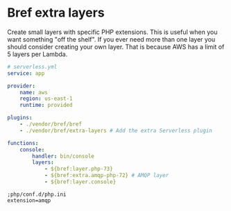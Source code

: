 # Bref extra layers

Create small layers with specific PHP extensions. This is useful when you want something "off the shelf". 
If you ever need more than one layer you should consider creating your own layer. That is because AWS has
a limit of 5 layers per Lambda. 

```yaml
# serverless.yml
service: app

provider:
    name: aws
    region: us-east-1
    runtime: provided

plugins:
    - ./vendor/bref/bref
    - ./vendor/bref/extra-layers # Add the extra Serverless plugin

functions:
    console:
        handler: bin/console
        layers:
            - ${bref:layer.php-73} 
            - ${bref:extra.amqp-php-72} # AMQP layer
            - ${bref:layer.console}
```

```
;php/conf.d/php.ini
extension=amqp
```
